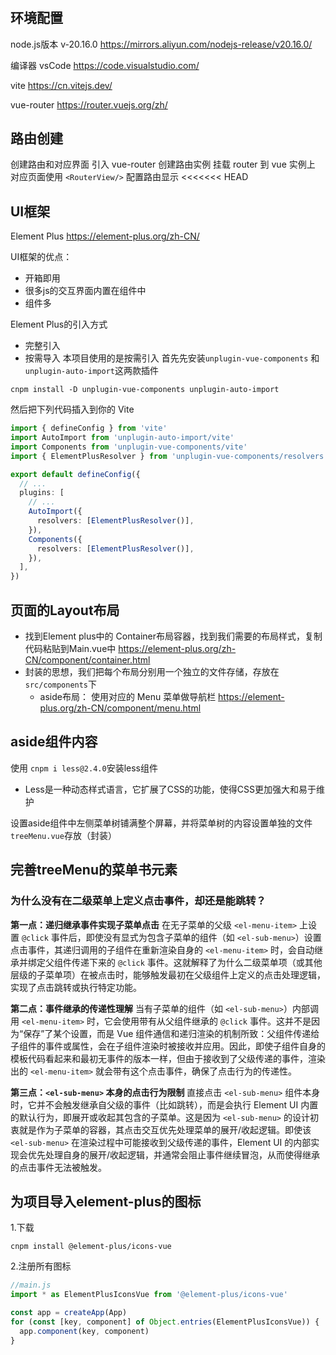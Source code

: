 #

## 环境配置

node.js版本 v-20.16.0
<https://mirrors.aliyun.com/nodejs-release/v20.16.0/>

编译器 vsCode
<https://code.visualstudio.com/>

vite
<https://cn.vitejs.dev/>

vue-router
<https://router.vuejs.org/zh/>

## 路由创建

创建路由和对应界面
引入 vue-router 创建路由实例
挂载 router 到 vue 实例上
对应页面使用 `<RouterView/>` 配置路由显示
<<<<<<< HEAD

## UI框架

Element Plus
<https://element-plus.org/zh-CN/>

UI框架的优点：

- 开箱即用
- 很多js的交互界面内置在组件中
- 组件多

Element Plus的引入方式

- 完整引入
- 按需导入
本项目使用的是按需引入
首先先安装`unplugin-vue-components` 和 `unplugin-auto-import`这两款插件

```shell
cnpm install -D unplugin-vue-components unplugin-auto-import
```

然后把下列代码插入到你的 Vite

```vite.config.ts
import { defineConfig } from 'vite'
import AutoImport from 'unplugin-auto-import/vite'
import Components from 'unplugin-vue-components/vite'
import { ElementPlusResolver } from 'unplugin-vue-components/resolvers'

export default defineConfig({
  // ...
  plugins: [
    // ...
    AutoImport({
      resolvers: [ElementPlusResolver()],
    }),
    Components({
      resolvers: [ElementPlusResolver()],
    }),
  ],
})
```

## 页面的Layout布局

- 找到Element plus中的 Container布局容器，找到我们需要的布局样式，复制代码粘贴到Main.vue中
<https://element-plus.org/zh-CN/component/container.html>
- 封装的思想，我们把每个布局分别用一个独立的文件存储，存放在`src/components`下
  - aside布局：
使用对应的 Menu 菜单做导航栏
<https://element-plus.org/zh-CN/component/menu.html>

## aside组件内容

使用 `cnpm i less@2.4.0`安装less组件

- Less是一种动态样式语言，它扩展了CSS的功能，使得CSS更加强大和易于维护

设置aside组件中左侧菜单树铺满整个屏幕，并将菜单树的内容设置单独的文件`treeMenu.vue`存放（封装）

## 完善treeMenu的菜单书元素

### 为什么没有在二级菜单上定义点击事件，却还是能跳转？

**第一点：递归继承事件实现子菜单点击**
在无子菜单的父级 `<el-menu-item>` 上设置 `@click` 事件后，即使没有显式为包含子菜单的组件（如 `<el-sub-menu>`）设置点击事件，其递归调用的子组件在重新渲染自身的 `<el-menu-item>` 时，会自动继承并绑定父组件传递下来的 `@click` 事件。这就解释了为什么二级菜单项（或其他层级的子菜单项）在被点击时，能够触发最初在父级组件上定义的点击处理逻辑，实现了点击跳转或执行特定功能。

**第二点：事件继承的传递性理解**
当有子菜单的组件（如 `<el-sub-menu>`）内部调用 `<el-menu-item>` 时，它会使用带有从父组件继承的 `@click` 事件。这并不是因为“保存”了某个设置，而是 Vue 组件通信和递归渲染的机制所致：父组件传递给子组件的事件或属性，会在子组件渲染时被接收并应用。因此，即使子组件自身的模板代码看起来和最初无事件的版本一样，但由于接收到了父级传递的事件，渲染出的 `<el-menu-item>` 就会带有这个点击事件，确保了点击行为的传递性。

**第三点：`<el-sub-menu>` 本身的点击行为限制**
直接点击 `<el-sub-menu>` 组件本身时，它并不会触发继承自父级的事件（比如跳转），而是会执行 Element UI 内置的默认行为，即展开或收起其包含的子菜单。这是因为 `<el-sub-menu>` 的设计初衷就是作为子菜单的容器，其点击交互优先处理菜单的展开/收起逻辑。即使该 `<el-sub-menu>` 在渲染过程中可能接收到父级传递的事件，Element UI 的内部实现会优先处理自身的展开/收起逻辑，并通常会阻止事件继续冒泡，从而使得继承的点击事件无法被触发。

## 为项目导入element-plus的图标

1.下载

`cnpm install @element-plus/icons-vue`

2.注册所有图标

```js
//main.js
import * as ElementPlusIconsVue from '@element-plus/icons-vue'

const app = createApp(App)
for (const [key, component] of Object.entries(ElementPlusIconsVue)) {
  app.component(key, component)
}
```
